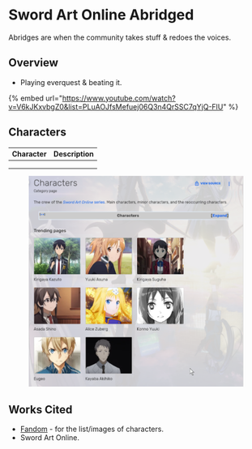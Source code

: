 # Sword Art Online Abridged

Abridges are when the community takes stuff & redoes the voices.

## Overview

* Playing everquest & beating it.

{% embed url="https://www.youtube.com/watch?v=V6kJKxvbgZ0&list=PLuAOJfsMefuej06Q3n4QrSSC7qYjQ-FlU" %}

## Characters

| Character | Description |
| --------- | ----------- |
|           |             |
|           |             |
|           |             |

<figure><img src="../../../../.gitbook/assets/image (771).png" alt=""><figcaption></figcaption></figure>

## Works Cited

* [Fandom](https://swordartonline.fandom.com/wiki/Category:Characters) - for the list/images of characters.
* Sword Art Online.&#x20;
